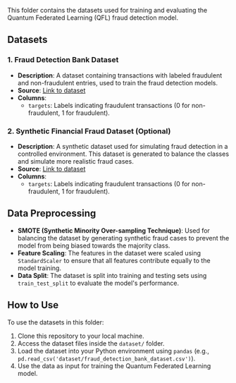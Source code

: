 
This folder contains the datasets used for training and evaluating the Quantum Federated Learning (QFL) fraud detection model.

## Datasets

### 1. Fraud Detection Bank Dataset
- **Description**: A dataset containing transactions with labeled fraudulent and non-fraudulent entries, used to train the fraud detection models.
- **Source**: [Link to dataset](https://www.kaggle.com/datasets/volodymyrgavrysh/fraud-detection-bank-dataset-20k-records-binary)
- **Columns**: 
  - `targets`: Labels indicating fraudulent transactions (0 for non-fraudulent, 1 for fraudulent).

### 2. Synthetic Financial Fraud Dataset (Optional)
- **Description**: A synthetic dataset used for simulating fraud detection in a controlled environment. This dataset is generated to balance the classes and simulate more realistic fraud cases.
- **Source**: [Link to dataset](https://www.kaggle.com/datasets/ealaxi/paysim1)
- **Columns**: 
  - `targets`: Labels indicating fraudulent transactions (0 for non-fraudulent, 1 for fraudulent).

## Data Preprocessing

- **SMOTE (Synthetic Minority Over-sampling Technique)**: Used for balancing the dataset by generating synthetic fraud cases to prevent the model from being biased towards the majority class.
- **Feature Scaling**: The features in the dataset were scaled using `StandardScaler` to ensure that all features contribute equally to the model training.
- **Data Split**: The dataset is split into training and testing sets using `train_test_split` to evaluate the model's performance.

## How to Use

To use the datasets in this folder:
1. Clone this repository to your local machine.
2. Access the dataset files inside the `dataset/` folder.
3. Load the dataset into your Python environment using `pandas` (e.g., `pd.read_csv('dataset/fraud_detection_bank_dataset.csv')`).
4. Use the data as input for training the Quantum Federated Learning model.



